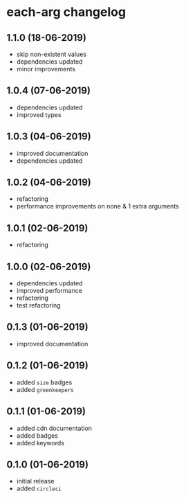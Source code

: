 # each-arg changelog

## 1.1.0 (18-06-2019)

* skip non-existent values
* dependencies updated
* minor improvements

## 1.0.4 (07-06-2019)

* dependencies updated
* improved types 

## 1.0.3 (04-06-2019)

* improved documentation
* dependencies updated

## 1.0.2 (04-06-2019)

* refactoring
* performance improvements on none & 1 extra arguments

## 1.0.1 (02-06-2019)

* refactoring

## 1.0.0 (02-06-2019)

* dependencies updated
* improved performance
* refactoring
* test refactoring

## 0.1.3 (01-06-2019)

* improved documentation

## 0.1.2 (01-06-2019)

* added `size` badges
* added `greenkeepers`

## 0.1.1 (01-06-2019)

* added cdn documentation
* added badges
* added keywords

## 0.1.0 (01-06-2019)

* initial release
* added `circleci`
